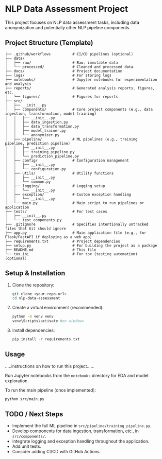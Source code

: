 # NLP Data Assessment Project

This project focuses on NLP data assessment tasks, including data anonymization and potentially other NLP pipeline components.

## Project Structure (Template)


```
├── .github/workflows          # CI/CD pipelines (optional)
├── data/
│   ├── raw/                   # Raw, immutable data
│   └── processed/             # Cleaned and processed data
├── docs/                      # Project documentation
├── logs/                      # For storing logs
├── notebooks/                 # Jupyter notebooks for experimentation and analysis
├── reports/                   # Generated analysis reports, figures, etc.
│   └── figures/               # Figures for reports
├── src/
│   ├── __init__.py
│   ├── components/            # Core project components (e.g., data ingestion, transformation, model training)
│   │   ├── __init__.py
│   │   ├── data_ingestion.py
│   │   ├── data_transformation.py
│   │   ├── model_trainer.py
│   │   └── anonymizer.py
│   ├── pipeline/              # ML pipelines (e.g., training pipeline, prediction pipeline)
│   │   ├── __init__.py
│   │   ├── training_pipeline.py
│   │   └── prediction_pipeline.py
│   ├── config/                # Configuration management
│   │   ├── __init__.py
│   │   └── configuration.py
│   ├── utils/                 # Utility functions
│   │   ├── __init__.py
│   │   └── common.py
│   ├── logging/               # Logging setup
│   │   └── __init__.py
│   ├── exception/             # Custom exception handling
│   │   └── __init__.py
│   └── main.py                # Main script to run pipelines or application
├── tests/                     # For test cases
│   ├── __init__.py
│   └── test_components.py
├── .gitignore                 # Specifies intentionally untracked files that Git should ignore
├── app.py                     # Main application file (e.g., for Flask/FastAPI if deploying as a web app)
├── requirements.txt           # Project dependencies
├── setup.py                   # For building the project as a package
├── README.md                  # This file
└── tox.ini                    # For tox (testing automation) (optional)
```

## Setup & Installation

1. Clone the repository:
   ```bash
   git clone <your-repo-url>
   cd nlp-data-assessment
   ```
2. Create a virtual environment (recommended):
   ```bash
   python -m venv venv
   venv\Scripts\activate #on windows
   ```
3. Install dependencies:
   ```bash
   pip install -r requirements.txt
   ```

## Usage

.....instructions on how to run this project......

Run Jupyter notebooks from the `notebooks` directory for EDA and model exploration.

To run the main pipeline (once implemented):
```bash
python src/main.py
```


## TODO / Next Steps

*   Implement the full ML pipeline in `src/pipeline/training_pipeline.py`.
*   Develop components for data ingestion, transformation, etc., in `src/components/`.
*   Integrate logging and exception handling throughout the application.
*   Add unit tests.
*   Consider adding CI/CD with GitHub Actions.
